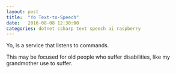 ```yaml
---
layout: post
title:  "Yo Text-to-Speech"
date:   2016-08-08 12:30:00
categories: dotnet csharp text speech ai raspberry
---
```


Yo, is a service that listens to commands.

This may be focused for old people who suffer disabilities, like my grandmother
use to suffer.
